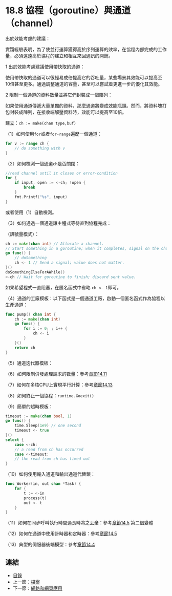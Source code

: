 # 18.8 協程（goroutine）與通道（channel）

出於效能考慮的建議：

實踐經驗表明，為了使並行運算獲得高於序列運算的效率，在協程內部完成的工作量，必須遠遠高於協程的建立和相互來回通訊的開銷。

1 出於效能考慮建議使用帶快取的通道：

使用帶快取的通道可以很輕易成倍提高它的吞吐量，某些場景其效能可以提高至10倍甚至更多。通過調整通道的容量，甚至可以嘗試着更進一步的優化其效能。

2 限制一個通道的資料數量並將它們封裝成一個陣列：

如果使用通道傳遞大量單獨的資料，那麼通道將變成效能瓶頸。然而，將資料塊打包封裝成陣列，在接收端解壓資料時，效能可以提高至10倍。

建立：`ch := make(chan type,buf)`

（1）如何使用`for`或者`for-range`遍歷一個通道：

```go
for v := range ch {
    // do something with v
}
```

（2）如何檢測一個通道`ch`是否關閉：

```go
//read channel until it closes or error-condition
for {
    if input, open := <-ch; !open {
        break
    }
    fmt.Printf("%s", input)
}
```

或者使用（1）自動檢測。

（3）如何通過一個通道讓主程式等待直到協程完成：

（訊號量模式）：

```go
ch := make(chan int) // Allocate a channel.
// Start something in a goroutine; when it completes, signal on the channel.
go func() {
    // doSomething
    ch <- 1 // Send a signal; value does not matter.
}()
doSomethingElseForAWhile()
<-ch // Wait for goroutine to finish; discard sent value.
```

如果希望程式一直阻塞，在匿名函式中省略 `ch <- 1`即可。

（4）通道的工廠模板：以下函式是一個通道工廠，啟動一個匿名函式作為協程以生產通道：

```go
func pump() chan int {
    ch := make(chan int)
    go func() {
        for i := 0; ; i++ {
            ch <- i
        }
    }()
    return ch
}
```
       
（5）通道迭代器模板：
  
（6）如何限制併發處理請求的數量：參考[章節14.11](14.11.md)

（7）如何在多核CPU上實現平行計算：參考[章節14.13](14.13.md)

（8）如何終止一個協程：`runtime.Goexit()`  

（9）簡單的超時模板：

```go  
timeout := make(chan bool, 1)
go func() {
    time.Sleep(1e9) // one second  
    timeout <- true
}()
select {
    case <-ch:
    // a read from ch has occurred
    case <-timeout:
    // the read from ch has timed out
}
```

（10）如何使用輸入通道和輸出通道代替鎖：

```go
func Worker(in, out chan *Task) {
    for {
        t := <-in
        process(t)
        out <- t
    }
}
```

（11）如何在同步呼叫執行時間過長時將之丟棄：參考[章節14.5](14.5.md) 第二個變體

（12）如何在通道中使用計時器和定時器：參考[章節14.5](14.5.md)

（13）典型的伺服器後端模型：參考[章節14.4](14.4.md)

## 連結

- [目錄](directory.md)
- 上一節：[檔案](18.7.md)
- 下一節：[網路和網頁應用](18.9.md)